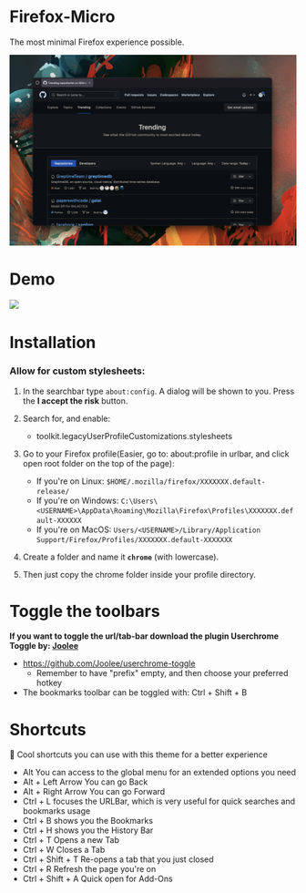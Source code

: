 # Firefox-Micro
The most minimal Firefox experience possible. 

![](https://github.com/Stianlyng/Firefox-Micro/blob/main/preview.png?raw=true)


# Demo
![](https://github.com/Stianlyng/Firefox-Micro/blob/main/demo.gif)

# Installation

### Allow for custom stylesheets:

1. In the searchbar type `about:config`. A dialog will be shown to you. Press the **I accept the risk** button.
2. Search for, and enable:

    - toolkit.legacyUserProfileCustomizations.stylesheets

3. Go to your Firefox profile(Easier, go to: about:profile in urlbar, and click open root folder on the top of the page):
    - If you're on Linux: `$HOME/.mozilla/firefox/XXXXXXX.default-release/`
    - If you're on Windows: `C:\Users\<USERNAME>\AppData\Roaming\Mozilla\Firefox\Profiles\XXXXXXX.default-XXXXXX`
    - If you're on MacOS: `Users/<USERNAME>/Library/Application Support/Firefox/Profiles/XXXXXXX.default-XXXXXXX` 
4. Create a folder and name it **`chrome`** (with lowercase).

5. Then just copy the chrome folder inside your profile directory.

# Toggle the toolbars
**If you want to toggle the url/tab-bar download the plugin Userchrome Toggle by: [Joolee](https://github.com/Joolee)**
- https://github.com/Joolee/userchrome-toggle
  - Remember to have "prefix" empty, and then choose your preferred hotkey
- The bookmarks toolbar can be toggled with: Ctrl + Shift + B





# Shortcuts

🤖 Cool shortcuts you can use with this theme for a better experience

* Alt You can access to the global menu for an extended options you need
* Alt + Left Arrow You can go Back
* Alt + Right Arrow You can go Forward
* Ctrl + L focuses the URLBar, which is very useful for quick searches and bookmarks usage
* Ctrl + B shows you the Bookmarks
* Ctrl + H shows you the History Bar
* Ctrl + T Opens a new Tab
* Ctrl + W Closes a Tab
* Ctrl + Shift + T Re-opens a tab that you just closed
* Ctrl + R Refresh the page you're on
* Ctrl + Shift + A Quick open for Add-Ons
